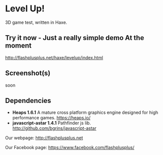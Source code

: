 # Level Up!
3D game test, written in Haxe.

## Try it now - Just a really simple demo At the moment
http://flashplusplus.net/haxe/levelup/index.html

## Screenshot(s)
soon

## Dependencies
- **Heaps 1.6.1** A mature cross platform graphics engine designed for high performance games. https://heaps.io/
- **javascript-astar 1.4.1** Pathfinder js lib. http://github.com/bgrins/javascript-astar

Our webpage:
http://flashplusplus.net

Our Facebook page:
https://www.facebook.com/flashplusplus/
